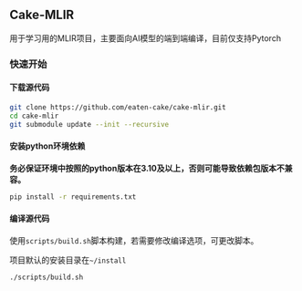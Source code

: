 ## Cake-MLIR

用于学习用的MLIR项目，主要面向AI模型的端到端编译，目前仅支持Pytorch

### 快速开始

#### 下载源代码

```bash
git clone https://github.com/eaten-cake/cake-mlir.git
cd cake-mlir
git submodule update --init --recursive 
```

#### 安装python环境依赖

**务必保证环境中按照的python版本在3.10及以上，否则可能导致依赖包版本不兼容。**

```bash
pip install -r requirements.txt
```

#### 编译源代码

使用`scripts/build.sh`脚本构建，若需要修改编译选项，可更改脚本。

项目默认的安装目录在`~/install`

```bash
./scripts/build.sh
```